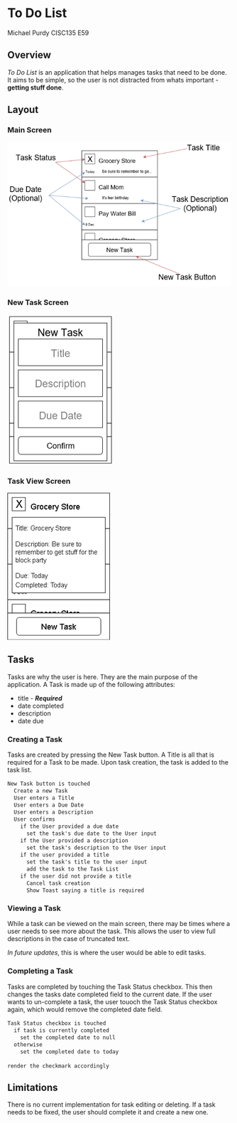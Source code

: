 # To Do List

Michael Purdy
CISC135 E59

## Overview

_To Do List_ is an application that helps manages tasks that need to be done.
It aims to be simple, so the user is not distracted from whats important - 
**getting stuff done**.

## Layout

### Main Screen

![Main Screen](docs/MainScreen.png?raw=true "Main Screen")

### New Task Screen

![New Task Screen](docs/NewTaskScreen.png?raw=true "New Task Screen")

### Task View Screen

![Task View Screen](docs/TaskViewScreen.png?raw=true "Task View Screen")

## Tasks

Tasks are why the user is here.
They are the main purpose of the application.
A Task is made up of the following attributes:

* title - ___Required___
* date completed
* description
* date due

### Creating a Task

Tasks are created by pressing the New Task button.
A Title is all that is required for a Task to be made.
Upon task creation, the task is added to the task list.

```psudocode
New Task button is touched
  Create a new Task
  User enters a Title
  User enters a Due Date
  User enters a Description
  User confirms
    if the User provided a due date
      set the task's due date to the User input
    if the User provided a description
      set the task's description to the User input
    if the user provided a title
      set the task's title to the user input
      add the task to the Task List
    if the user did not provide a title
      Cancel task creation
      Show Toast saying a title is required
```

### Viewing a Task

While a task can be viewed on the main screen, there may be times where a user needs to see more about the task.
This allows the user to view full descriptions in the case of truncated text.

_In future updates_, this is where the user would be able to edit tasks.

### Completing a Task

Tasks are completed by touching the Task Status checkbox.
This then changes the tasks date completed field to the current date.
If the user wants to un-complete a task, the user touoch the Task Status checkbox again, which would remove the completed date field.

```psudocode
Task Status checkbox is touched
  if task is currently completed
    set the completed date to null
  otherwise
    set the completed date to today

render the checkmark accordingly
```

## Limitations

There is no current implementation for task editing or deleting.
If a task needs to be fixed, the user should complete it and create a new one.
